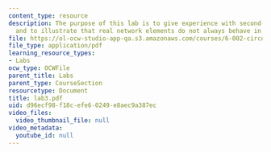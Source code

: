 ```yaml
---
content_type: resource
description: The purpose of this lab is to give experience with second-order networks,
  and to illustrate that real network elements do not always behave in an ideal manner.
file: https://ol-ocw-studio-app-qa.s3.amazonaws.com/courses/6-002-circuits-and-electronics-spring-2007/d96ecf98f18cefe60249e8aec9a387ec_lab3.pdf
file_type: application/pdf
learning_resource_types:
- Labs
ocw_type: OCWFile
parent_title: Labs
parent_type: CourseSection
resourcetype: Document
title: lab3.pdf
uid: d96ecf98-f18c-efe6-0249-e8aec9a387ec
video_files:
  video_thumbnail_file: null
video_metadata:
  youtube_id: null
---
```

